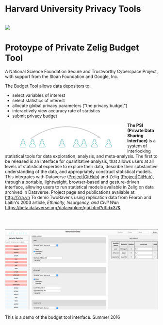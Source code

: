 
<h1>Harvard University Privacy Tools</h1>
<br>
<img src = "http://privacytools.seas.harvard.edu/files/os_shields/seas.png?m=1425310908">

# Protoype of Private Zelig Budget Tool

A National Science Foundation Secure and Trustworthy Cyberspace Project, with support from the Sloan Foundation and Google, Inc.

The Budget Tool allows data depositors to:
  * select variables of interest
  * select statistics of interest
  * allocate global privacy parameters ("the privacy budget")
  * interactively view accuracy rate of statistics
  * submit privacy budget


<a href="http://datascience.iq.harvard.edu/tworavens"><img src="TwoRavens/images/dpi2.png" align="left" height="80" vspace="8" hspace="18"></a> **The PSI (Private Data Sharing Interface)** is a system of interlocking statistical tools for data exploration, analysis, and meta-analysis.  The first to be released is an interface for quantitative analysis, that allows users at all levels of statistical expertise to explore their data, describe their substantive understanding of the data, and appropriately construct statistical models. This integrates with Dataverse ([Project](http://dataverse.org)|[GitHub](https://github.com/IQSS/dataverse)) and Zelig ([Project](http://zeligproject.org)|[GitHub](https://github.com/IQSS/Zelig)), through a portable, lightweight, browser-based and gesture-driven interface, allowing users to run statistical models available in Zelig on data archived in Dataverse.  Project page and publications available at: http://2ra.vn To demo TwoRavens using replication data from Fearon and Laitin's 2003 article, *Ethnicity, Insurgency, and Civil War*:
https://beta.dataverse.org/dataexplore/gui.html?dfId=37&

<br><br>

![Example Page](TwoRavens/images/budgetTool_screenshot_august2016.png)

This is a demo of the budget tool interface.
Summer 2016

